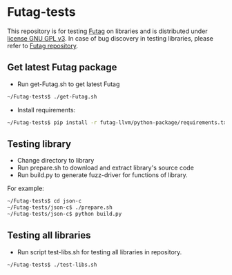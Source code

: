 # Futag-tests
This repository is for testing [Futag](https://github.com/ispras/Futag) on libraries and is distributed under [license GNU GPL v3](https://www.gnu.org/licenses/gpl-3.0.en.html). In case of bug discovery in testing libraries, please refer to [Futag repository](https://github.com/ispras/Futag).

## Get latest Futag package
- Run get-Futag.sh to get latest Futag
```bash
~/Futag-tests$ ./get-Futag.sh
```

- Install requirements:
```bash
~/Futag-tests$ pip install -r futag-llvm/python-package/requirements.txt
```

## Testing library
- Change directory to library
- Run prepare.sh to download and extract library's source code
- Run build.py to generate fuzz-driver for functions of library.

For example:
```bash
~/Futag-tests$ cd json-c
~/Futag-tests/json-c$ ./prepare.sh
~/Futag-tests/json-c$ python build.py
```
## Testing all libraries
- Run script test-libs.sh for testing all libraries in repository.
```bash
~/Futag-tests$ ./test-libs.sh
```
